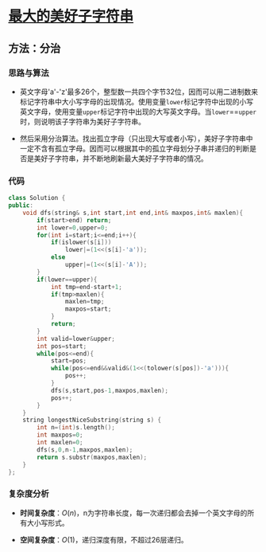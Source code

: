 # [最大的美好子字符串](https://leetcode-cn.com/problems/longest-nice-substring/)

## 方法：分治

### 思路与算法

- 英文字母'a'-'z'最多26个，整型数一共四个字节32位，因而可以用二进制数来标记字符串中大小写字母的出现情况。使用变量``lower``标记字符中出现的小写英文字母，使用变量``upper``标记字符中出现的大写英文字母。当``lower``==``upper``时，则说明该子字符串为美好子字符串。

- 然后采用分治算法。找出孤立字母（只出现大写或者小写），美好子字符串中一定不含有孤立字母。因而可以根据其中的孤立字母划分子串并递归的判断是否是美好子字符串，并不断地刷新最大美好子字符串的情况。

### 代码

```c++
class Solution {
public:
    void dfs(string& s,int start,int end,int& maxpos,int& maxlen){
        if(start>end) return;
        int lower=0,upper=0;
        for(int i=start;i<=end;i++){
            if(islower(s[i]))
                lower|=(1<<(s[i]-'a'));
            else
                upper|=(1<<(s[i]-'A'));
        }
        if(lower==upper){
            int tmp=end-start+1;
            if(tmp>maxlen){
                maxlen=tmp;
                maxpos=start;
            }
            return;
        }
        int valid=lower&upper;
        int pos=start;
        while(pos<=end){
            start=pos;
            while(pos<=end&&valid&(1<<(tolower(s[pos])-'a'))){
                pos++;
            }
            dfs(s,start,pos-1,maxpos,maxlen);
            pos++;
        }
    }
    string longestNiceSubstring(string s) {
        int n=(int)s.length();
        int maxpos=0;
        int maxlen=0;
        dfs(s,0,n-1,maxpos,maxlen);
        return s.substr(maxpos,maxlen);
    }
};
```

### 复杂度分析

- **时间复杂度**：$O(n)$，n为字符串长度，每一次递归都会去掉一个英文字母的所有大小写形式。

- **空间复杂度**：$O(1)$，递归深度有限，不超过26层递归。
